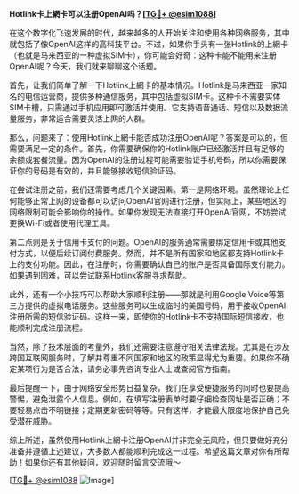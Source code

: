 **Hotlink卡上網卡可以注册OpenAI吗？[[TG💪+ @esim1088](https://t.me/s/esim1088)]**

在这个数字化飞速发展的时代，越来越多的人开始关注和使用各种网络服务，其中就包括了像OpenAI这样的高科技平台。不过，如果你手头有一张Hotlink的上網卡（也就是马来西亚的一种虚拟SIM卡），你可能会好奇：这种卡能不能用来注册OpenAI呢？今天，我们就来聊聊这个话题。

首先，让我们简单了解一下Hotlink上網卡的基本情况。Hotlink是马来西亚一家知名的电信运营商，提供多种通信服务，其中包括虚拟SIM卡。这种卡不需要实体SIM卡槽，只需通过手机应用即可激活并使用。它支持语音通话、短信以及数据流量服务，非常适合需要灵活上网的人群。

那么，问题来了：使用Hotlink上網卡能否成功注册OpenAI呢？答案是可以的，但需要满足一定的条件。首先，你需要确保你的Hotlink账户已经激活并且有足够的余额或套餐流量。因为OpenAI的注册过程可能需要验证手机号码，所以你需要保证你的号码是有效的，并且能够接收短信验证码。

在尝试注册之前，我们还需要考虑几个关键因素。第一是网络环境。虽然理论上任何能够正常上网的设备都可以访问OpenAI官网进行注册，但实际上，某些地区的网络限制可能会影响你的操作。如果你发现无法直接打开OpenAI官网，不妨尝试更换Wi-Fi或者使用代理工具。

第二点则是关于信用卡支付的问题。OpenAI的服务通常需要绑定信用卡或其他支付方式，以便后续订阅付费服务。然而，并不是所有国家和地区都支持Hotlink卡上的支付功能。因此，在注册时，你需要确认自己的账户是否具备国际支付能力。如果遇到困难，可以尝试联系Hotlink客服寻求帮助。

此外，还有一个小技巧可以帮助大家顺利注册——那就是利用Google Voice等第三方提供的虚拟电话服务。这些服务可以生成临时的美国号码，用于接收OpenAI注册所需的短信验证码。这样一来，即使你的Hotlink卡不支持国际短信接收，也能顺利完成注册流程。

当然，除了技术层面的考量外，我们还需要注意遵守相关法律法规。尤其是在涉及跨国互联网服务时，了解并尊重不同国家和地区的政策显得尤为重要。如果你不确定某项行为是否合法，请务必事先咨询专业人士或查阅官方指南。

最后提醒一下，由于网络安全形势日益复杂，我们在享受便捷服务的同时也要提高警惕，避免泄露个人信息。例如，在填写注册表单时要仔细检查网址是否正确；不要轻易点击不明链接；定期更新密码等等。只有这样，才能最大限度地保护自己免受潜在威胁。

综上所述，虽然使用Hotlink上網卡注册OpenAI并非完全无风险，但只要做好充分准备并遵循上述建议，大多数人都能顺利完成这一过程。希望这篇文章对你有所帮助！如果你还有其他疑问，欢迎随时留言交流哦～ 

[[TG💪+ @esim1088](https://t.me/s/esim1088) ![Image](https://i.postimg.cc/4NQfJmqS/Snipaste-2025-05-13-00-14-12.png)]